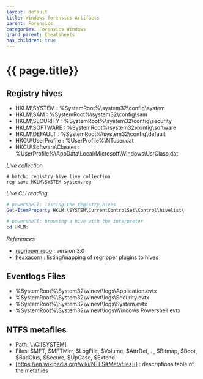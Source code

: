 ```yaml
---
layout: default
title: Windows forensics Artifacts
parent: Forensics
categories: Forensics Windows
grand_parent: Cheatsheets
has_children: true
---
```


# {{ page.title}}
 
## Registry hives

- HKLM\SYSTEM : %SystemRoot%\system32\config\system
- HKLM\SAM :  %SystemRoot%\system32\config\sam
- HKLM\SECURITY :  %SystemRoot%\system32\config\security
- HKLM\SOFTWARE :  %SystemRoot%\system32\config\software
- HKLM\DEFAULT :  %SystemRoot%\system32\config\default
- HKCU\UserProfile :  %UserProfile%\NTuser.dat
- HKCU\Software\Classes : %UserProfile%\AppData\Local\Microsoft\Windows\UsrClass.dat

*Live collection*
```batch
# batch: registry hive live collection
reg save HKLM\SYSTEM system.reg
```

*Live CLI reading*
```powershell
# powershell: listing the registry hives
Get-ItemProperty HKLM:\SYSTEM\CurrentControlSet\Control\hivelist\

# powershell: browsing a hive with the interpreter
cd HKLM:
```

*References*
- [regripper repo](https://github.com/keydet89/RegRipper3.0) : version 3.0
- [heaxacorn](https://hexacorn.com/tools/3r.html) : listing/mapping of regripper plugins to hives

## Eventlogs Files

- %SystemRoot%\System32\winevt\logs\Application.evtx
- %SystemRoot%\System32\winevt\logs\Security.evtx
- %SystemRoot%\System32\winevt\logs\System.evtx
- %SystemRoot%\System32\winevt\logs\Windows Powershell.evtx
 

## NTFS metafiles

- Path: \\.\C:\[SYSTEM]
- Files: $MFT, $MFTMirr, $LogFile, $Volume, $AttrDef, . , $Bitmap, $Boot, $BadClus, $Secure, $UpCase, $Extend
- [https://en.wikipedia.org/wiki/NTFS#Metafiles]() : descriptions table of the metaflies

